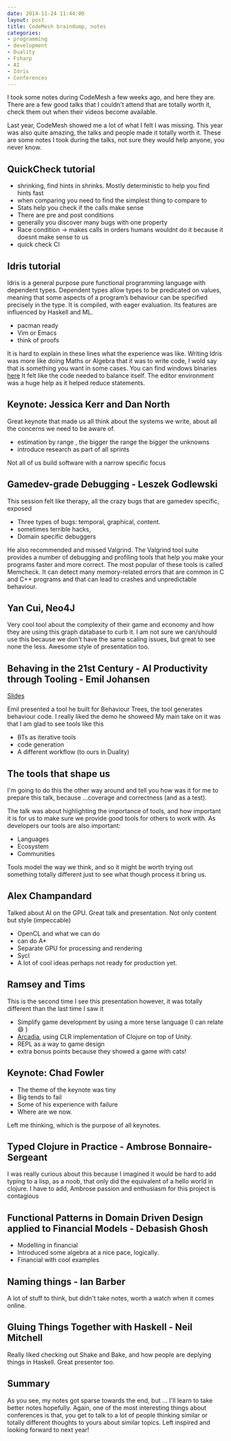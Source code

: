 ```yaml
---
date: 2014-11-24 11:44:00
layout: post
title: CodeMesh braindump, notes
categories:
- programming 
- development
- Duality
- Fsharp
- AI
- Idris
- Conferences
---
```


I took some notes during CodeMesh a few weeks ago, and here they are. There are a few good talks that I couldn't attend that are totally worth it, check them out when their videos become available.

Last year, CodeMesh showed me a lot of what I felt I was missing. This year was also quite amazing, the talks and people made it totally worth it. These are some notes I took during the talks, not sure they would help anyone, you never know.


## QuickCheck tutorial

* shrinking, find hints in shrinks. Mostly deterministic to help you find  hints fast
* when comparing you need to find the simplest thing to compare to
* Stats help you check if the calls make sense
* There are pre and post conditions 
* generally you discover many bugs with one property
* Race condition -> makes calls in orders humans wouldnt do it because it doesnt make sense to us
* quick check CI

## Idris tutorial

Idris is a general purpose pure functional programming language with dependent types. Dependent types allow types to be predicated on values, meaning that some aspects of a program’s behaviour can be specified precisely in the type. It is compiled, with eager evaluation. Its features are influenced by Haskell and ML.

* pacman ready
* Vim or Emacs
* think of proofs

It is hard to explain in these lines what the experience was like. Writing Idris was more like doing Maths or Algebra that it was to write code, I wold say that is something you want in some cases.
You can find windows binaries [here]()
It felt like the code needed to balance itself. The editor environment was a huge help as it helped reduce statements.

## Keynote: Jessica Kerr and Dan North

Great keynote that made us all think about the systems we write, about all the concerns we need to be aware of.

* estimation by range , the bigger the range the bigger the unknowns
* introduce research as part of all sprints


Not all of us build software with a narrow specific focus

## Gamedev-grade Debugging - Leszek Godlewski

This session felt like therapy, all the crazy bugs that are gamedev specific, exposed

* Three types of bugs: temporal, graphical, content.
* sometimes terrible hacks,
* Domain specific debuggers


He also recommended and missed Valgrind. The Valgrind tool suite provides a number of debugging and profiling tools that help you make your programs faster and more correct. The most popular of these tools is called Memcheck. It can detect many memory-related errors that are common in C and C++ programs and that can lead to crashes and unpredictable behaviour.

## Yan Cui, Neo4J

Very cool tool about the complexity of their game and economy and how they are using this graph database to curb it.
I am not sure we can/should use this because we don't have the same scaling issues, but great to see none the less.
Awesome style of presentation too. 


## Behaving in the 21st Century - AI Productivity through Tooling - Emil Johansen

[Slides](http://www.codemesh.io/static/upload/media/1415724623396237behavinginthe21stcentury.pdf)

Emil presented a tool he built for Behaviour Trees, the tool generates behaviour code. I really liked the demo he showeed
My main take on it was that I am glad to see tools like this 

 * BTs as iterative tools
 * code generation
 * A different workflow (to ours in Duality)


## The tools that shape us

I'm going to do this the other way around and tell you how was it for me to prepare this talk, because ...coverage and correctness (and as a test).

The talk was about highlighting the importance of tools, and how important it is for us to make sure we provide good tools for others to work with. 
As developers our tools are also important:

 * Languages
 * Ecosystem
 * Communities
 
Tools model the way we think, and so it might be worth trying out something totally different just to see what though process it bring us.

## Alex Champandard

Talked about AI on the GPU. Great talk and presentation. Not only content but style (impeccable)

* OpenCL and what we can do
* can do A*
* Separate GPU for processing and rendering
* Sycl 
* A lot of cool ideas perhaps not ready for production yet.


## Ramsey and Tims

This is the second time I see this presentation however, it was totally different than the last time I saw it

* Simplify game development by using a more terse language (I can relate 😄 )
* [Arcadia](https://github.com/arcadia-unity/Arcadia), using CLR implementation of Clojure on top of Unity.
* REPL as a way to game design
* extra bonus points because they showed a game with cats!


## Keynote: Chad Fowler

* The theme of the keynote was tiny
* Big tends to fail
* Some of his experience with failure
* Where are we now.

Left me thinking, which is the purpose of all keynotes. 

## Typed Clojure in Practice - Ambrose Bonnaire-Sergeant

I was really curious about this because I imagined it would be hard to add typing to a lisp, as a noob, that only did the equivalent of a hello world in clojure.
I have to add, Ambrose passion and enthusiasm for this project is contagious 

## Functional Patterns in Domain Driven Design applied to Financial Models - Debasish Ghosh
 
* Modelling in financial
* Introduced some algebra at a nice pace, logically.
* Financial with cool examples

## Naming things - Ian Barber

A lot of stuff to think, but didn't take notes, worth a watch when it comes online.

## Gluing Things Together with Haskell - Neil Mitchell

Really liked checking out Shake and Bake, and how people are deplying things in Haskell. Great presenter too.

## Summary

As you see, my notes got sparse towards the end, but ... I'll learn to take better notes hopefully. Again, one of the most interesting things about conferences is that, you get to talk to a lot of people thinking similar or totally different thoughts to yours about similar topics. Left inspired and looking forward to next year!
